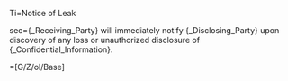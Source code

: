 Ti=Notice of Leak

sec={_Receiving_Party} will immediately notify {_Disclosing_Party} upon discovery of any loss or unauthorized disclosure of {_Confidential_Information}.

=[G/Z/ol/Base]
